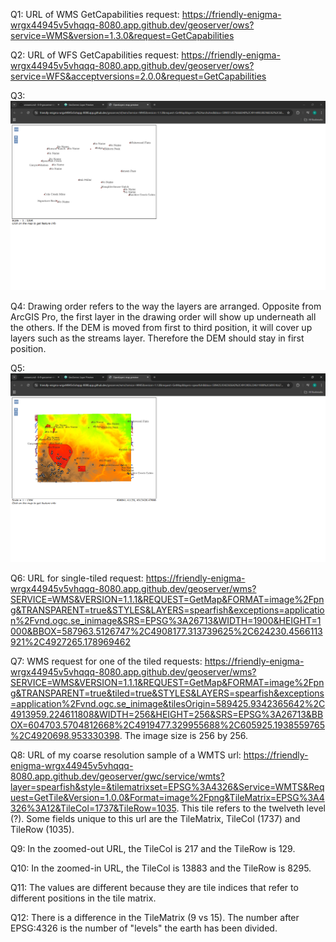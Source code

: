 Q1: URL of WMS GetCapabilities request: https://friendly-enigma-wrgx44945v5vhqqq-8080.app.github.dev/geoserver/ows?service=WMS&version=1.3.0&request=GetCapabilities

Q2: URL of WFS GetCapabilities request: https://friendly-enigma-wrgx44945v5vhqqq-8080.app.github.dev/geoserver/ows?service=WFS&acceptversions=2.0.0&request=GetCapabilities

Q3: ![alt text](image-1.png)

Q4: Drawing order refers to the way the layers are arranged. Opposite from ArcGIS Pro, the first layer in the drawing order will show up underneath all the others. If the DEM is moved from first to third position, it will cover up layers such as the streams layer. Therefore the DEM should stay in first position.

Q5: ![alt text](image.png)

Q6: URL for single-tiled request: https://friendly-enigma-wrgx44945v5vhqqq-8080.app.github.dev/geoserver/wms?SERVICE=WMS&VERSION=1.1.1&REQUEST=GetMap&FORMAT=image%2Fpng&TRANSPARENT=true&STYLES&LAYERS=spearfish&exceptions=application%2Fvnd.ogc.se_inimage&SRS=EPSG%3A26713&WIDTH=1900&HEIGHT=1000&BBOX=587963.5126747%2C4908177.313739625%2C624230.4566113921%2C4927265.178969462

Q7: WMS request for one of the tiled requests: https://friendly-enigma-wrgx44945v5vhqqq-8080.app.github.dev/geoserver/wms?SERVICE=WMS&VERSION=1.1.1&REQUEST=GetMap&FORMAT=image%2Fpng&TRANSPARENT=true&tiled=true&STYLES&LAYERS=spearfish&exceptions=application%2Fvnd.ogc.se_inimage&tilesOrigin=589425.9342365642%2C4913959.224611808&WIDTH=256&HEIGHT=256&SRS=EPSG%3A26713&BBOX=604703.5704812668%2C4919477.329955688%2C605925.1938559765%2C4920698.953330398. The image size is 256 by 256.

Q8: URL of my coarse resolution sample of a WMTS url: https://friendly-enigma-wrgx44945v5vhqqq-8080.app.github.dev/geoserver/gwc/service/wmts?layer=spearfish&style=&tilematrixset=EPSG%3A4326&Service=WMTS&Request=GetTile&Version=1.0.0&Format=image%2Fpng&TileMatrix=EPSG%3A4326%3A12&TileCol=1737&TileRow=1035. This tile refers to the twelveth level (?). Some fields unique to this url are the TileMatrix, TileCol (1737) and TileRow (1035).

Q9: In the zoomed-out URL, the TileCol is 217 and the TileRow is 129.

Q10: In the zoomed-in URL, the TileCol is 13883 and the TileRow is 8295.

Q11: The values are different because they are tile indices that refer to different positions in the tile matrix.

Q12: There is a difference in the TileMatrix (9 vs 15). The number after EPSG:4326 is the number of "levels" the earth has been divided.